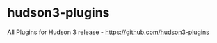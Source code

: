 hudson3-plugins
===============

All Plugins for Hudson 3 release - https://github.com/hudson3-plugins